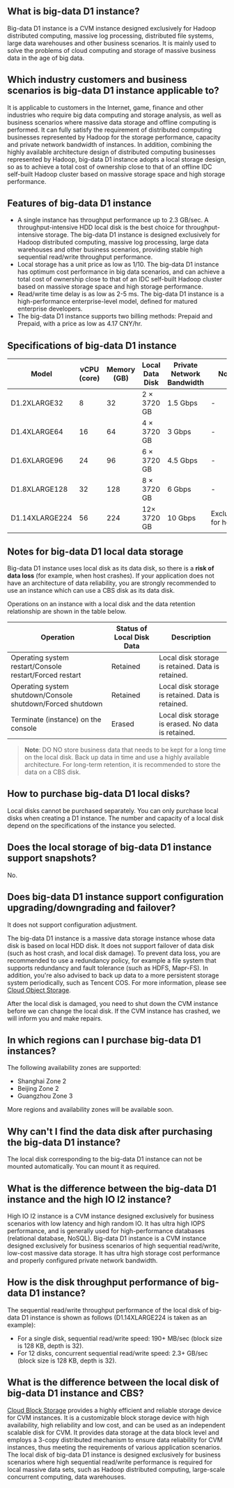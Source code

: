 
## What is big-data D1 instance?

Big-data D1 instance is a CVM instance designed exclusively for Hadoop distributed computing, massive log processing, distributed file systems, large data warehouses and other business scenarios. It is mainly used to solve the problems of cloud computing and storage of massive business data in the age of big data.



## Which industry customers and business scenarios is big-data D1 instance applicable to?

It is applicable to customers in the Internet, game, finance and other industries who require big data computing and storage analysis, as well as business scenarios where massive data storage and offline computing is performed. It can fully satisfy the requirement of distributed computing businesses represented by Hadoop for the storage performance, capacity and private network bandwidth of instances.
In addition, combining the highly available architecture design of distributed computing businesses represented by Hadoop, big-data D1 instance adopts a local storage design, so as to achieve a total cost of ownership close to that of an offline IDC self-built Hadoop cluster based on massive storage space and high storage performance.

## Features of big-data D1 instance


* A single instance has throughput performance up to 2.3 GB/sec. A throughput-intensive HDD local disk is the best choice for throughput-intensive storage. The big-data D1 instance is designed exclusively for Hadoop distributed computing, massive log processing, large data warehouses and other business scenarios, providing stable high sequential read/write throughput performance.
* Local storage has a unit price as low as 1/10. The big-data D1 instance has optimum cost performance in big data scenarios, and can achieve a total cost of ownership close to that of an IDC self-built Hadoop cluster based on massive storage space and high storage performance.
* Read/write time delay is as low as 2-5 ms. The big-data D1 instance is a high-performance enterprise-level model, defined for matured enterprise developers.
* The big-data D1 instance supports two billing methods: Prepaid and Prepaid, with a price as low as 4.17 CNY/hr.

## Specifications of big-data D1 instance

| Model | vCPU (core) | Memory (GB) | Local Data Disk | Private Network Bandwidth | Note |
|-------|----|------|------|------|------|
| D1.2XLARGE32 | 8 | 32 | 2 × 3720 GB | 1.5 Gbps | - |
| D1.4XLARGE64 | 16 | 64 | 4 × 3720 GB | 3 Gbps | - |
| D1.6XLARGE96 | 24 | 96 | 6 × 3720 GB | 4.5 Gbps | - |
| D1.8XLARGE128 | 32 | 128 | 8 × 3720 GB | 6 Gbps | - |
| D1.14XLARGE224 | 56 | 224 | 12× 3720 GB | 10 Gbps | Exclusive for host |



## Notes for big-data D1 local data storage


Big-data D1 instance uses local disk as its data disk, so there is a **risk of data loss** (for example, when host crashes). If your application does not have an architecture of data reliability, you are strongly recommended to use an instance which can use a CBS disk as its data disk.

Operations on an instance with a local disk and the data retention relationship are shown in the table below.


| Operation | Status of Local Disk Data | Description |
|------|-----|-----|
| Operating system restart/Console restart/Forced restart | Retained | Local disk storage is retained. Data is retained. |
| Operating system shutdown/Console shutdown/Forced shutdown | Retained | Local disk storage is retained. Data is retained. |
| Terminate (instance) on the console | Erased | Local disk storage is erased. No data is retained. |

> **Note**:
DO NO store business data that needs to be kept for a long time on the local disk. Back up data in time and use a highly available architecture. For long-term retention, it is recommended to store the data on a CBS disk.

## How to purchase big-data D1 local disks?

Local disks cannot be purchased separately. You can only purchase local disks when creating a D1 instance. The number and capacity of a local disk depend on the specifications of the instance you selected.

## Does the local storage of big-data D1 instance support snapshots?
No.

## Does big-data D1 instance support configuration upgrading/downgrading and failover?

It does not support configuration adjustment.

The big-data D1 instance is a massive data storage instance whose data disk is based on local HDD disk. It does not support failover of data disk (such as host crash, and local disk damage). To prevent data loss, you are recommended to use a redundancy policy, for example a file system that supports redundancy and fault tolerance (such as HDFS, Mapr-FS). In addition, you're also advised to back up data to a more persistent storage system periodically, such as Tencent COS. For more information, please see [Cloud Object Storage](http://tcecqpoc.fsphere.cn/document/product/436).

After the local disk is damaged, you need to shut down the CVM instance before we can change the local disk. If the CVM instance has crashed, we will inform you and make repairs.


## In which regions can I purchase big-data D1 instances?

The following availability zones are supported:

* Shanghai Zone 2
* Beijing Zone 2
* Guangzhou Zone 3

More regions and availability zones will be available soon.

## Why can't I find the data disk after purchasing the big-data D1 instance?

The local disk corresponding to the big-data D1 instance can not be mounted automatically. You can mount it as required.

## What is the difference between the big-data D1 instance and the high IO I2 instance?

High IO I2 instance is a CVM instance designed exclusively for business scenarios with low latency and high random IO. It has ultra high IOPS performance, and is generally used for high-performance databases (relational database, NoSQL). Big-data D1 instance is a CVM instance designed exclusively for business scenarios of high sequential read/write, low-cost massive data storage. It has ultra high storage cost performance and properly configured private network bandwidth.

## How is the disk throughput performance of big-data D1 instance?

The sequential read/write throughput performance of the local disk of big-data D1 instance is shown as follows (D1.14XLARGE224 is taken as an example):
 
* For a single disk, sequential read/write speed: 190+ MB/sec (block size is 128 KB, depth is 32).
* For 12 disks, concurrent sequential read/write speed: 2.3+ GB/sec (block size is 128 KB, depth is 32).

## What is the difference between the local disk of big-data D1 instance and CBS?

[Cloud Block Storage](http://tcecqpoc.fsphere.cn/document/product/362) provides a highly efficient and reliable storage device for CVM instances. It is a customizable block storage device with high availability, high reliability and low cost, and can be used as an independent scalable disk for CVM. It provides data storage at the data block level and employs a 3-copy distributed mechanism to ensure data reliability for CVM instances, thus meeting the requirements of various application scenarios. The local disk of big-data D1 instance is designed exclusively for business scenarios where high sequential read/write performance is required for local massive data sets, such as Hadoop distributed computing, large-scale concurrent computing, data warehouses.


